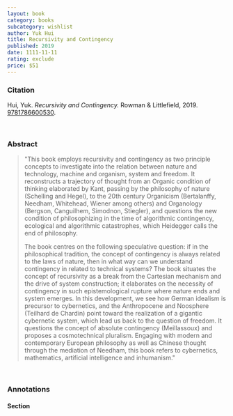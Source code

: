 ```yaml
---
layout: book
category: books
subcategory: wishlist
author: Yuk Hui
title: Recursivity and Contingency
published: 2019
date: 1111-11-11
rating: exclude
price: $51
---
```


### Citation

Hui, Yuk. *Recursivity and Contingency.* Rowman & Littlefield, 2019. [9781786600530](https://rowman.com/ISBN/9781786600523/Recursivity-and-Contingency).

<br>

### Abstract

> "This book employs recursivity and contingency as two principle concepts to investigate into the relation between nature and technology, machine and organism, system and freedom. It reconstructs a trajectory of thought from an Organic condition of thinking elaborated by Kant, passing by the philosophy of nature (Schelling and Hegel), to the 20th century Organicism (Bertalanffy, Needham, Whitehead, Wiener among others) and Organology (Bergson, Canguilhem, Simodnon, Stiegler), and questions the new condition of philosophizing in the time of algorithmic contingency, ecological and algorithmic catastrophes, which Heidegger calls the end of philosophy.
>
> The book centres on the following speculative question: if in the philosophical tradition, the concept of contingency is always related to the laws of nature, then in what way can we understand contingency in related to technical systems? The book situates the concept of recursivity as a break from the Cartesian mechanism and the drive of system construction; it elaborates on the necessity of contingency in such epistemological rupture where nature ends and system emerges. In this development, we see how German idealism is precursor to cybernetics, and the Anthropocene and Noosphere (Teilhard de Chardin) point toward the realization of a gigantic cybernetic system, which lead us back to the question of freedom. It questions the concept of absolute contingency (Meillassoux) and proposes a cosmotechnical pluralism. Engaging with modern and contemporary European philosophy as well as Chinese thought through the mediation of Needham, this book refers to cybernetics, mathematics, artificial intelligence and inhumanism."

<br>

### Annotations

#### Section

<br>
